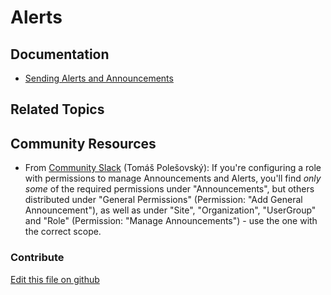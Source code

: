 # Alerts

## Documentation

* [Sending Alerts and Announcements](https://learn.liferay.com/w/dxp/collaboration-and-social/alerts-and-announcements/sending-alerts-and-announcements)

## Related Topics


## Community Resources

* From [Community Slack](https://liferay-community.slack.com) (Tomáš Polešovský): If you're configuring a role with permissions to manage Announcements and Alerts, you'll find _only some_ of the required permissions under "Announcements", but others distributed under "General Permissions" (Permission: "Add General Announcement"), as well as under "Site", "Organization", "UserGroup" and "Role" (Permission: "Manage Announcements") - use the one with the correct scope.
 
### Contribute

[Edit this file on github](https://github.com/olafk/controlpanel-documentation-docs/blob/master/md/74en/com_liferay_announcements_web_portlet_AnnouncementsAdminPortlet/alerts.md)
